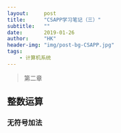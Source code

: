 ```yaml
---
layout:     post
title:      "CSAPP学习笔记（三）"
subtitle:   ""
date:       2019-01-26
author:     "HK"
header-img: "img/post-bg-CSAPP.jpg"
tags:
    - 计算机系统
---
```


> 第二章

## 整数运算

### 无符号加法

